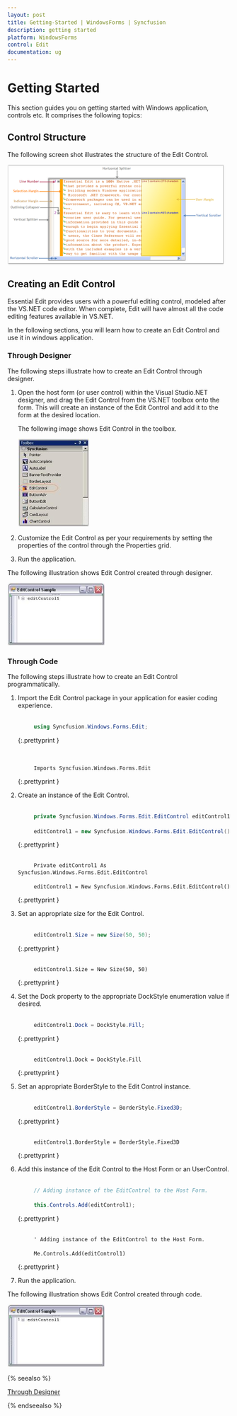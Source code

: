 ```yaml
---
layout: post
title: Getting-Started | WindowsForms | Syncfusion
description: getting started
platform: WindowsForms
control: Edit
documentation: ug
---
```


# Getting Started

This section guides you on getting started with Windows application, controls etc. It comprises the following topics:



## Control Structure

The following screen shot illustrates the structure of the Edit Control.



![](Getting-Started_images/Getting-Started_img1.png)




## Creating an Edit Control

Essential Edit provides users with a powerful editing control, modeled after the VS.NET code editor. When complete, Edit will have almost all the code editing features available in VS.NET.

In the following sections, you will learn how to create an Edit Control and use it in windows application.



### Through Designer

The following steps illustrate how to create an Edit Control through designer.

1. Open the host form (or user control) within the Visual Studio.NET designer, and drag the Edit Control from the VS.NET toolbox onto the form. This will create an instance of the Edit Control and add it to the form at the desired location.



   The following image shows Edit Control in the toolbox.



   ![](Getting-Started_images/Getting-Started_img2.jpeg)




2. Customize the Edit Control as per your requirements by setting the properties of the control through the Properties grid.
3. Run the application.



The following illustration shows Edit Control created through designer.



![](Getting-Started_images/Getting-Started_img3.jpeg)




### Through Code

The following steps illustrate how to create an Edit Control programmatically.

1. Import the Edit Control package in your application for easier coding experience.

   ~~~ cs

		using Syncfusion.Windows.Forms.Edit;

   ~~~
   {:.prettyprint }
   
   ~~~ vbnet


		Imports Syncfusion.Windows.Forms.Edit

   ~~~
   {:.prettyprint }

2. Create an instance of the Edit Control.

   ~~~ cs

		private Syncfusion.Windows.Forms.Edit.EditControl editControl1;

		editControl1 = new Syncfusion.Windows.Forms.Edit.EditControl();

   ~~~ 
   {:.prettyprint }
   
   ~~~ vbnet

		Private editControl1 As Syncfusion.Windows.Forms.Edit.EditControl

		editControl1 = New Syncfusion.Windows.Forms.Edit.EditControl()

   ~~~
   {:.prettyprint }

3. Set an appropriate size for the Edit Control.

   ~~~ cs

		editControl1.Size = new Size(50, 50);

   ~~~
   {:.prettyprint }
   
   ~~~ vbnet

		editControl1.Size = New Size(50, 50)

   ~~~
   {:.prettyprint }

4. Set the Dock property to the appropriate DockStyle enumeration value if desired.

   ~~~ cs

		editControl1.Dock = DockStyle.Fill;

   ~~~ 
   {:.prettyprint }

   ~~~ vbnet

		editControl1.Dock = DockStyle.Fill
   ~~~
   {:.prettyprint }


5. Set an appropriate BorderStyle to the Edit Control instance.


   ~~~ cs

		editControl1.BorderStyle = BorderStyle.Fixed3D;

   ~~~
   {:.prettyprint }

   ~~~ vbnet

		editControl1.BorderStyle = BorderStyle.Fixed3D

   ~~~
   {:.prettyprint }

6. Add this instance of the Edit Control to the Host Form or an UserControl.

   ~~~ cs

		// Adding instance of the EditControl to the Host Form.

		this.Controls.Add(editControl1);

   ~~~
   {:.prettyprint }  

   ~~~ vbnet

		' Adding instance of the EditControl to the Host Form.

		Me.Controls.Add(editControl1)

   ~~~
   {:.prettyprint }

7. Run the application.



The following illustration shows Edit Control created through code.



![](Getting-Started_images/Getting-Started_img4.jpeg)


{% seealso %}

[Through Designer](#through-designer)

{% endseealso %}